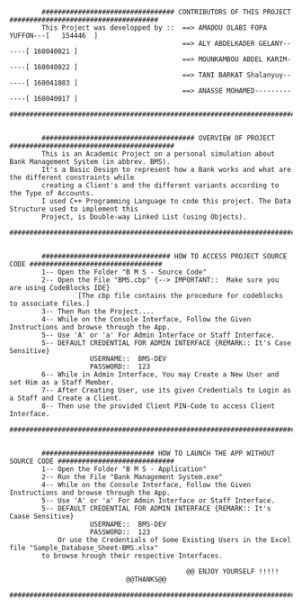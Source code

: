 

            
            ################################# CONTRIBUTORS OF THIS PROJECT #####################################
            This Project was developped by ::  ==> AMADOU OLABI FOPA YUFFON---[   154446  ]
                                               ==> ALY ABDELKADER GELANY------[ 160040021 ]
                                               ==> MOUNKAMBOU ABDEL KARIM-----[ 160040022 ]
                                               ==> TANI BARKAT Shalanyuy------[ 160041083 ]
                                               ==> ANASSE MOHAMED-------------[ 160040017 ]
            ####################################################################################################
            
            
            ###################################### OVERVIEW OF PROJECT #########################################
            This is an Academic Project on a personal simulation about Bank Management System (in abbrev. BMS).
            It's a Basic Design to represent how a Bank works and what are the different constraints while 
            creating a Client's and the different variants according to the Type of Accounts.
            I used C++ Programming Language to code this project. The Data Structure used to implement this 
            Project, is Double-way Linked List (using Objects).
            ####################################################################################################
            
            
            ################################ HOW TO ACCESS PROJECT SOURCE CODE #################################
            1-- Open the Folder "B M S - Source Code"
            2-- Open the File "BMS.cbp" {--> IMPORTANT::  Make sure you are using CodeBlocks IDE}
                     [The cbp file contains the procedure for codeblocks to associate files.]
            3-- Then Run the Project....
            4-- While on the Console Interface, Follow the Given Instructions and browse through the App.
            5-- Use 'A' or 'a' For Admin Interface or Staff Interface. 
            5-- DEFAULT CREDENTIAL FOR ADMIN INTERFACE {REMARK:: It's Case Sensitive}
                        USERNAME::  BMS-DEV
                        PASSWORD::  123
            6-- While in Admin Interface, You may Create a New User and set Him as a Staff Member.
            7-- After Creating User, use its given Credentials to Login as a Staff and Create a Client.
            8-- Then use the provided Client PIN-Code to access Client Interface.
            ####################################################################################################
            
            
            ############################ HOW TO LAUNCH THE APP WITHOUT SOURCE CODE #############################
            1-- Open the Folder "B M S - Application"
            2-- Run the File "Bank Management System.exe"
            4-- While on the Console Interface, Follow the Given Instructions and browse through the App.
            5-- Use 'A' or 'a' For Admin Interface or Staff Interface. 
            5-- DEFAULT CREDENTIAL FOR ADMIN INTERFACE {REMARK:: It's Caase Sensitive}
                        USERNAME::  BMS-DEV
                        PASSWORD::  123
                Or use the Credentials of Some Existing Users in the Excel file "Sample_Database_Sheet-BMS.xlsx"
			to browse hrough their respective Interfaces.
                
                                                @@ ENJOY YOURSELF !!!!!
					             @@THANKS@@
            ####################################################################################################
